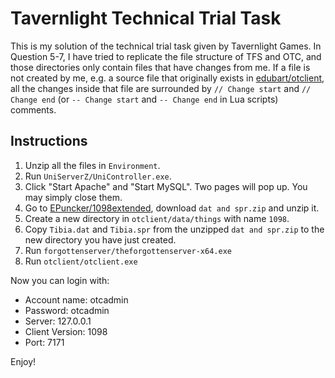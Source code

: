 # Tavernlight Technical Trial Task

This is my solution of the technical trial task given by Tavernlight Games. In Question 5-7, I have tried to replicate the file structure of TFS and OTC, and those directories only contain files that have changes from me. If a file is not created by me, e.g. a source file that originally exists in [edubart/otclient](https://github.com/edubart/otclient), all the changes inside that file are surrounded by `// Change start` and `// Change end` (or `-- Change start` and `-- Change end` in Lua scripts) comments.

## Instructions

1. Unzip all the files in `Environment`.
1. Run `UniServerZ/UniController.exe`.
1. Click "Start Apache" and "Start MySQL". Two pages will pop up. You may simply close them.
1. Go to [EPuncker/1098extended](https://github.com/EPuncker/1098extended), download `dat and spr.zip` and unzip it.
1. Create a new directory in `otclient/data/things` with name `1098`.
1. Copy `Tibia.dat` and `Tibia.spr` from the unzipped `dat and spr.zip` to the new directory you have just created.
1. Run `forgottenserver/theforgottenserver-x64.exe`
1. Run `otclient/otclient.exe`

Now you can login with:
- Account name: otcadmin
- Password: otcadmin
- Server: 127.0.0.1
- Client Version: 1098
- Port: 7171

Enjoy!
